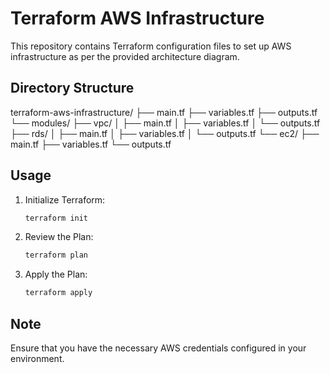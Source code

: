 # Terraform AWS Infrastructure

This repository contains Terraform configuration files to set up AWS infrastructure as per the provided architecture diagram.

## Directory Structure

terraform-aws-infrastructure/
├── main.tf
├── variables.tf
├── outputs.tf
└── modules/
├── vpc/
│ ├── main.tf
│ ├── variables.tf
│ └── outputs.tf
├── rds/
│ ├── main.tf
│ ├── variables.tf
│ └── outputs.tf
└── ec2/
├── main.tf
├── variables.tf
└── outputs.tf


## Usage

1. Initialize Terraform:
    ```sh
    terraform init
    ```

2. Review the Plan:
    ```sh
    terraform plan
    ```

3. Apply the Plan:
    ```sh
    terraform apply
    ```

## Note

Ensure that you have the necessary AWS credentials configured in your environment.

